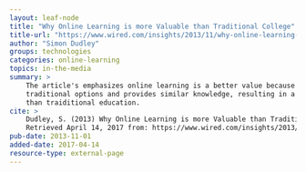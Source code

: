 ```yaml
---
layout: leaf-node
title: "Why Online Learning is more Valuable than Traditional College"
title-url: "https://www.wired.com/insights/2013/11/why-online-learning-is-more-valuable-than-traditional-college/"
author: "Simon Dudley"
groups: technologies
categories: online-learning
topics: in-the-media
summary: >
    The article's emphasizes online learning is a better value because it's less expensive than
    traditional options and provides similar knowledge, resulting in a better return on investment
    than traiditional education.
cite: >
    Dudley, S. (2013) Why Online Learning is more Valuable than Traditional College.  Wired.  November 2013.
    Retrieved April 14, 2017 from: https://www.wired.com/insights/2013/11/why-online-learning-is-more-valuable-than-traditional-college/
pub-date: 2013-11-01
added-date: 2017-04-14
resource-type: external-page
---
```

